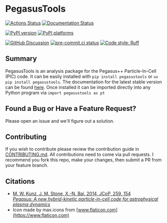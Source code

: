 # PegasusTools

[![Actions Status][actions-badge]][actions-link]
[![Documentation Status][rtd-badge]][rtd-link]

[![PyPI version][pypi-version]][pypi-link]
[![PyPI platforms][pypi-platforms]][pypi-link]

[![GitHub Discussion][github-discussions-badge]][github-discussions-link]
[![pre-commit.ci status][pre-commit-badge]][pre-commit-link]
[![Code style: Ruff][ruff-badge]][ruff-link]

<!-- SPHINX-START -->

<!-- prettier-ignore-start -->
[actions-badge]:            https://github.com/PegasusPIC/pegasustools/workflows/CI/badge.svg
[actions-link]:             https://github.com/PegasusPIC/pegasustools/actions
[github-discussions-badge]: https://img.shields.io/static/v1?label=Discussions&message=Ask&color=blue&logo=github
[github-discussions-link]:  https://github.com/PegasusPIC/pegasustools/discussions
[pypi-link]:                https://pypi.org/project/pegasustools/
[pypi-platforms]:           https://img.shields.io/pypi/pyversions/pegasustools
[pypi-version]:             https://img.shields.io/pypi/v/pegasustools
[rtd-badge]:                https://readthedocs.org/projects/pegasustools/badge/?version=latest
[rtd-link]:                 https://pegasustools.readthedocs.io/en/latest/?badge=latest
[pre-commit-badge]:         https://results.pre-commit.ci/badge/github/PegasusPIC/pegasustools/main.svg
[pre-commit-link]:          https://results.pre-commit.ci/latest/github/PegasusPIC/pegasustools/main
[ruff-badge]:               https://img.shields.io/endpoint?url=https://raw.githubusercontent.com/astral-sh/ruff/main/assets/badge/v2.json
[ruff-link]:                https://github.com/astral-sh/ruff

<!-- prettier-ignore-end -->

## Summary

PegasusTools is an analysis package for the Pegasus++ Particle-In-Cell (PIC)
code. It can be easily installed with `pip install pegasustools` or
`uv pip install pegasustools`. The documentation for the latest stable version
can be found [here](https://pegasustools.readthedocs.io/en/stable/). Once
installed it can be imported directly into any Python program via
`import pegasustools as pt`

## Found a Bug or Have a Feature Request?

Please open an issue and we'll figure out a solution.

## Contributing

If you wish to contribute please review the contribution guide in
[CONTRIBUTING.md](./.github/CONTRIBUTING.md). All contributions need to come via
pull requests. I recommend you fork this repo, make your changes, then submit a
PR from your feature branch.

## Citations

- [M. W. Kunz, J. M. Stone, X.-N. Bai, 2014, JCoP, 259, 154 \
  _Pegasus: A new hybrid-kinetic particle-in-cell code for astrophysical plasma dynamics_](https://ui.adsabs.harvard.edu/abs/2014JCoPh.259..154K/abstract)
- Icon made by max.icons from [www.flaticon.com](https://www.flaticon.com)
